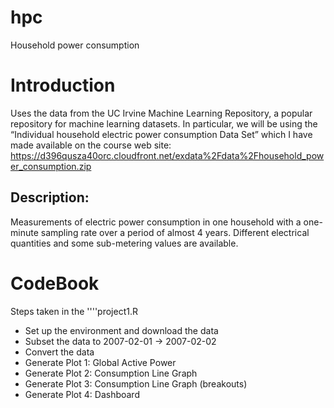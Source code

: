 # hpc
Household power consumption

# Introduction
Uses the data from the UC Irvine Machine Learning Repository, a popular repository for machine learning datasets. In particular, we will be using the “Individual household electric power consumption Data Set” which I have made available on the course web site:
https://d396qusza40orc.cloudfront.net/exdata%2Fdata%2Fhousehold_power_consumption.zip

## Description: 
 Measurements of electric power consumption in one household with a one-minute sampling rate over a period of almost 4 years. Different electrical quantities and some sub-metering values are available.

 # CodeBook
 Steps taken in the ''''project1.R
 * Set up the environment and download the data
 * Subset the data to 2007-02-01 -> 2007-02-02
 * Convert the data
 * Generate Plot 1: Global Active Power 
 * Generate Plot 2: Consumption Line Graph 
 * Generate Plot 3: Consumption Line Graph (breakouts)
 * Generate Plot 4: Dashboard
 